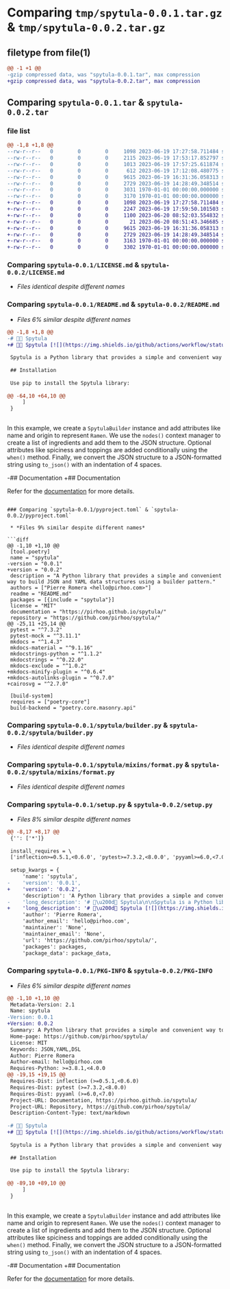 # Comparing `tmp/spytula-0.0.1.tar.gz` & `tmp/spytula-0.0.2.tar.gz`

## filetype from file(1)

```diff
@@ -1 +1 @@
-gzip compressed data, was "spytula-0.0.1.tar", max compression
+gzip compressed data, was "spytula-0.0.2.tar", max compression
```

## Comparing `spytula-0.0.1.tar` & `spytula-0.0.2.tar`

### file list

```diff
@@ -1,8 +1,8 @@
--rw-r--r--   0        0        0     1098 2023-06-19 17:27:58.711484 spytula-0.0.1/LICENSE.md
--rw-r--r--   0        0        0     2115 2023-06-19 17:53:17.852797 spytula-0.0.1/README.md
--rw-r--r--   0        0        0     1013 2023-06-19 17:57:25.611874 spytula-0.0.1/pyproject.toml
--rw-r--r--   0        0        0      612 2023-06-19 17:12:08.480775 spytula-0.0.1/spytula/__init__.py
--rw-r--r--   0        0        0     9615 2023-06-19 16:31:36.058313 spytula-0.0.1/spytula/builder.py
--rw-r--r--   0        0        0     2729 2023-06-19 14:28:49.348514 spytula-0.0.1/spytula/mixins/format.py
--rw-r--r--   0        0        0     3031 1970-01-01 00:00:00.000000 spytula-0.0.1/setup.py
--rw-r--r--   0        0        0     3170 1970-01-01 00:00:00.000000 spytula-0.0.1/PKG-INFO
+-rw-r--r--   0        0        0     1098 2023-06-19 17:27:58.711484 spytula-0.0.2/LICENSE.md
+-rw-r--r--   0        0        0     2247 2023-06-19 17:59:50.101503 spytula-0.0.2/README.md
+-rw-r--r--   0        0        0     1100 2023-06-20 08:52:03.554832 spytula-0.0.2/pyproject.toml
+-rw-r--r--   0        0        0       21 2023-06-20 08:51:43.346685 spytula-0.0.2/spytula/__init__.py
+-rw-r--r--   0        0        0     9615 2023-06-19 16:31:36.058313 spytula-0.0.2/spytula/builder.py
+-rw-r--r--   0        0        0     2729 2023-06-19 14:28:49.348514 spytula-0.0.2/spytula/mixins/format.py
+-rw-r--r--   0        0        0     3163 1970-01-01 00:00:00.000000 spytula-0.0.2/setup.py
+-rw-r--r--   0        0        0     3302 1970-01-01 00:00:00.000000 spytula-0.0.2/PKG-INFO
```

### Comparing `spytula-0.0.1/LICENSE.md` & `spytula-0.0.2/LICENSE.md`

 * *Files identical despite different names*

### Comparing `spytula-0.0.1/README.md` & `spytula-0.0.2/README.md`

 * *Files 6% similar despite different names*

```diff
@@ -1,8 +1,8 @@
-# 👩‍🍳 Spytula
+# 👩‍🍳 Spytula [![](https://img.shields.io/github/actions/workflow/status/pirhoo/spytula/main.yml)](https://github.com/pirhoo/spytula/actions)
 
 Spytula is a Python library that provides a simple and convenient way to build JSON and YAML data structures using a builder pattern.
 
 ## Installation
 
 Use pip to install the Spytula library:
 
@@ -64,10 +64,10 @@
     ]
 }
 
 ```
 
 In this example, we create a `SpytulaBuilder` instance and add attributes like name and origin to represent `Ramen`. We use the `nodes()` context manager to create a list of ingredients and add them to the JSON structure. Optional attributes like spiciness and toppings are added conditionally using the `when()` method. Finally, we convert the JSON structure to a JSON-formatted string using `to_json()` with an indentation of 4 spaces.
 
-## Documentation
+## Documentation    
 
 Refer for the [documentation](https://pirhoo.github.io/spytula/) for more details.
```

### Comparing `spytula-0.0.1/pyproject.toml` & `spytula-0.0.2/pyproject.toml`

 * *Files 9% similar despite different names*

```diff
@@ -1,10 +1,10 @@
 [tool.poetry]
 name = "spytula"
-version = "0.0.1"
+version = "0.0.2"
 description = "A Python library that provides a simple and convenient way to build JSON and YAML data structures using a builder pattern."
 authors = ["Pierre Romera <hello@pirhoo.com>"]
 readme = "README.md"
 packages = [{include = "spytula"}]
 license = "MIT"
 documentation = "https://pirhoo.github.io/spytula/"
 repository = "https://github.com/pirhoo/spytula/"
@@ -25,11 +25,14 @@
 pytest = "^7.3.2"
 pytest-mock = "^3.11.1"
 mkdocs = "^1.4.3"
 mkdocs-material = "^9.1.16"
 mkdocstrings-python = "^1.1.2"
 mkdocstrings = "^0.22.0"
 mkdocs-exclude = "^1.0.2"
+mkdocs-minify-plugin = "^0.6.4"
+mkdocs-autolinks-plugin = "^0.7.0"
+cairosvg = "^2.7.0"
 
 [build-system]
 requires = ["poetry-core"]
 build-backend = "poetry.core.masonry.api"
```

### Comparing `spytula-0.0.1/spytula/builder.py` & `spytula-0.0.2/spytula/builder.py`

 * *Files identical despite different names*

### Comparing `spytula-0.0.1/spytula/mixins/format.py` & `spytula-0.0.2/spytula/mixins/format.py`

 * *Files identical despite different names*

### Comparing `spytula-0.0.1/setup.py` & `spytula-0.0.2/setup.py`

 * *Files 8% similar despite different names*

```diff
@@ -8,17 +8,17 @@
 {'': ['*']}
 
 install_requires = \
 ['inflection>=0.5.1,<0.6.0', 'pytest>=7.3.2,<8.0.0', 'pyyaml>=6.0,<7.0']
 
 setup_kwargs = {
     'name': 'spytula',
-    'version': '0.0.1',
+    'version': '0.0.2',
     'description': 'A Python library that provides a simple and convenient way to build JSON and YAML data structures using a builder pattern.',
-    'long_description': '# 👩\u200d🍳 Spytula\n\nSpytula is a Python library that provides a simple and convenient way to build JSON and YAML data structures using a builder pattern.\n\n## Installation\n\nUse pip to install the Spytula library:\n\n```bash\npip install spytula\n```\n\n## Usage    \n\nImport the `SpytulaBuilder` class from the `spytula.builder` module:\n\n```python\nfrom spytula.builder import SpytulaBuilder\n\n# Create an instance of SpytulaBuilder\nbuilder = SpytulaBuilder()\n\n# Add attributes to the JSON structure\nbuilder.attribute(\'name\', \'Ramen\')\nbuilder.attribute(\'origin\', \'Japan\')\n\n# Create a list of ingredients\nfor builder.each(\'ingredients\') as add_ingredient:    \n    for ingredient in [\'Noodles\', \'Pork\', \'Eggs\', \'Miso\']:\n        with add_ingredient() as ingredient_builder:\n            ingredient_builder.attribute(\'name\', ingredient)\n\n# Add optional attributes conditionally\nbuilder.when(\'spiciness\', \'Medium\', True)\nbuilder.when(\'extra_toppings\', [\'Green Onions\', \'Nori\', \'Bamboo Shoots\'], True)\n\n# Configure the key to use camelcase\nbuilder.key_format(camelize={\'uppercase_first_letter\': False})\n\n# Convert the JSON structure to JSON-formatted string\njson_output = builder.to_json(indent=4)\n\n# Print the JSON output\nprint(json_output)\n```\n\nThis will output:\n\n```json\n{\n    "name": "Ramen",\n    "origin": "Japan",\n    "ingredients": [\n        { "name": "Noodles" },\n        { "name": "Pork" },\n        { "name": "Eggs" },\n        { "name": "Miso" }\n    ],\n    "spiciness": "Medium",\n    "extraToppings": [\n        "Green Onions",\n        "Nori",\n        "Bamboo Shoots"\n    ]\n}\n\n```\n\nIn this example, we create a `SpytulaBuilder` instance and add attributes like name and origin to represent `Ramen`. We use the `nodes()` context manager to create a list of ingredients and add them to the JSON structure. Optional attributes like spiciness and toppings are added conditionally using the `when()` method. Finally, we convert the JSON structure to a JSON-formatted string using `to_json()` with an indentation of 4 spaces.\n\n## Documentation\n\nRefer for the [documentation](https://pirhoo.github.io/spytula/) for more details.',
+    'long_description': '# 👩\u200d🍳 Spytula [![](https://img.shields.io/github/actions/workflow/status/pirhoo/spytula/main.yml)](https://github.com/pirhoo/spytula/actions)\n\nSpytula is a Python library that provides a simple and convenient way to build JSON and YAML data structures using a builder pattern.\n\n## Installation\n\nUse pip to install the Spytula library:\n\n```bash\npip install spytula\n```\n\n## Usage    \n\nImport the `SpytulaBuilder` class from the `spytula.builder` module:\n\n```python\nfrom spytula.builder import SpytulaBuilder\n\n# Create an instance of SpytulaBuilder\nbuilder = SpytulaBuilder()\n\n# Add attributes to the JSON structure\nbuilder.attribute(\'name\', \'Ramen\')\nbuilder.attribute(\'origin\', \'Japan\')\n\n# Create a list of ingredients\nfor builder.each(\'ingredients\') as add_ingredient:    \n    for ingredient in [\'Noodles\', \'Pork\', \'Eggs\', \'Miso\']:\n        with add_ingredient() as ingredient_builder:\n            ingredient_builder.attribute(\'name\', ingredient)\n\n# Add optional attributes conditionally\nbuilder.when(\'spiciness\', \'Medium\', True)\nbuilder.when(\'extra_toppings\', [\'Green Onions\', \'Nori\', \'Bamboo Shoots\'], True)\n\n# Configure the key to use camelcase\nbuilder.key_format(camelize={\'uppercase_first_letter\': False})\n\n# Convert the JSON structure to JSON-formatted string\njson_output = builder.to_json(indent=4)\n\n# Print the JSON output\nprint(json_output)\n```\n\nThis will output:\n\n```json\n{\n    "name": "Ramen",\n    "origin": "Japan",\n    "ingredients": [\n        { "name": "Noodles" },\n        { "name": "Pork" },\n        { "name": "Eggs" },\n        { "name": "Miso" }\n    ],\n    "spiciness": "Medium",\n    "extraToppings": [\n        "Green Onions",\n        "Nori",\n        "Bamboo Shoots"\n    ]\n}\n\n```\n\nIn this example, we create a `SpytulaBuilder` instance and add attributes like name and origin to represent `Ramen`. We use the `nodes()` context manager to create a list of ingredients and add them to the JSON structure. Optional attributes like spiciness and toppings are added conditionally using the `when()` method. Finally, we convert the JSON structure to a JSON-formatted string using `to_json()` with an indentation of 4 spaces.\n\n## Documentation    \n\nRefer for the [documentation](https://pirhoo.github.io/spytula/) for more details.',
     'author': 'Pierre Romera',
     'author_email': 'hello@pirhoo.com',
     'maintainer': 'None',
     'maintainer_email': 'None',
     'url': 'https://github.com/pirhoo/spytula/',
     'packages': packages,
     'package_data': package_data,
```

### Comparing `spytula-0.0.1/PKG-INFO` & `spytula-0.0.2/PKG-INFO`

 * *Files 6% similar despite different names*

```diff
@@ -1,10 +1,10 @@
 Metadata-Version: 2.1
 Name: spytula
-Version: 0.0.1
+Version: 0.0.2
 Summary: A Python library that provides a simple and convenient way to build JSON and YAML data structures using a builder pattern.
 Home-page: https://github.com/pirhoo/spytula/
 License: MIT
 Keywords: JSON,YAML,DSL
 Author: Pierre Romera
 Author-email: hello@pirhoo.com
 Requires-Python: >=3.8.1,<4.0.0
@@ -19,15 +19,15 @@
 Requires-Dist: inflection (>=0.5.1,<0.6.0)
 Requires-Dist: pytest (>=7.3.2,<8.0.0)
 Requires-Dist: pyyaml (>=6.0,<7.0)
 Project-URL: Documentation, https://pirhoo.github.io/spytula/
 Project-URL: Repository, https://github.com/pirhoo/spytula/
 Description-Content-Type: text/markdown
 
-# 👩‍🍳 Spytula
+# 👩‍🍳 Spytula [![](https://img.shields.io/github/actions/workflow/status/pirhoo/spytula/main.yml)](https://github.com/pirhoo/spytula/actions)
 
 Spytula is a Python library that provides a simple and convenient way to build JSON and YAML data structures using a builder pattern.
 
 ## Installation
 
 Use pip to install the Spytula library:
 
@@ -89,10 +89,10 @@
     ]
 }
 
 ```
 
 In this example, we create a `SpytulaBuilder` instance and add attributes like name and origin to represent `Ramen`. We use the `nodes()` context manager to create a list of ingredients and add them to the JSON structure. Optional attributes like spiciness and toppings are added conditionally using the `when()` method. Finally, we convert the JSON structure to a JSON-formatted string using `to_json()` with an indentation of 4 spaces.
 
-## Documentation
+## Documentation    
 
 Refer for the [documentation](https://pirhoo.github.io/spytula/) for more details.
```

